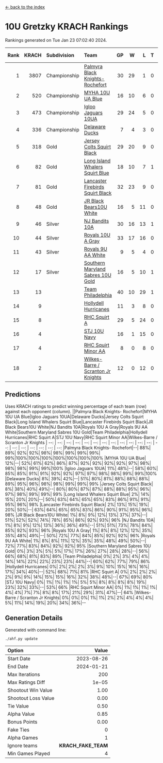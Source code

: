 [<- back to the index](readme.md)
# 10U Gretzky KRACH Rankings
Rankings generated on Tue Jan 23 07:02:40 2024.

Rank|KRACH|Subdivision|Team|GP|W|L|T|OTW|OTL|SoS|Exp Wins|Win Diff
---:|---:|:---|:---|---:|---:|---:|---:|---:|---:|---:|---:|---:
1|3807|Championship|[Palmyra Black Knights- Rochefort](https://gamesheetstats.com/seasons/3659/teams/140260/schedule)|30|29|1|0|0|1|156|29.8|-0.0
2|520|Championship|[MYHA 10U UA Blue](https://gamesheetstats.com/seasons/3659/teams/140258/schedule)|16|10|6|0|0|0|1031|10.8|-0.0
3|473|Championship|[Igloo Jaguars 10UA](https://gamesheetstats.com/seasons/3659/teams/140253/schedule)|29|24|5|0|0|1|240|24.9|0.0
4|336|Championship|[Delaware Ducks](https://gamesheetstats.com/seasons/3659/teams/140218/schedule)|7|4|3|0|0|0|1447|4.8|-0.0
5|318|Gold|[Jersey Colts Squirt Black](https://gamesheetstats.com/seasons/3659/teams/140254/schedule)|29|20|9|0|1|3|637|20.9|0.0
6|82|Gold|[Long Island Whalers Squirt Blue](https://gamesheetstats.com/seasons/3659/teams/140257/schedule)|18|10|7|1|0|0|473|11.4|0.0
7|81|Gold|[Lancaster Firebirds Squirt Black](https://gamesheetstats.com/seasons/3659/teams/140256/schedule)|32|23|9|0|2|1|287|23.9|0.0
8|48|Gold|[JR Black Bears10U White](https://gamesheetstats.com/seasons/3659/teams/140255/schedule)|16|5|11|0|1|1|825|5.9|0.0
9|46|Silver|[NJ Bandits 10A](https://gamesheetstats.com/seasons/3659/teams/140259/schedule)|30|16|13|1|0|1|110|17.4|0.0
10|44|Silver|[Royals 10U A Gray](https://gamesheetstats.com/seasons/3659/teams/140262/schedule)|33|17|16|0|2|2|326|17.9|0.0
11|43|Silver|[Royals 9U AA White](https://gamesheetstats.com/seasons/3659/teams/140225/schedule)|9|5|4|0|0|0|82|5.9|0.0
12|17|Silver|[Southern Maryland Sabres 10U Gold](https://gamesheetstats.com/seasons/3659/teams/140263/schedule)|16|5|10|1|2|0|80|6.4|0.0
13|13||[Team Philadelphia](https://gamesheetstats.com/seasons/3659/teams/140265/schedule)|40|10|29|1|0|2|485|11.4|0.0
14|9||[Hollydell Hurricanes](https://gamesheetstats.com/seasons/3659/teams/140220/schedule)|11|3|8|0|0|0|131|3.9|0.0
15|8||[RHC Squirt A](https://gamesheetstats.com/seasons/3659/teams/140261/schedule)|29|5|24|0|2|0|109|5.9|0.0
16|4||[STJ 10U Navy](https://gamesheetstats.com/seasons/3659/teams/140264/schedule)|16|1|15|0|0|0|752|1.9|0.0
17|4||[RHC Squirt Minor AA](https://gamesheetstats.com/seasons/3659/teams/140224/schedule)|8|0|8|0|0|0|214|0.9|0.0
18|2||[Wilkes-Barre / Scranton Jr Knights](https://gamesheetstats.com/seasons/3659/teams/140228/schedule)|12|0|12|0|0|0|1205|0.9|0.0

## Predictions
Uses KRACH ratings to predict winning percentage of each team (row) against each opponent (column).
||Palmyra Black Knights- Rochefort|MYHA 10U UA Blue|Igloo Jaguars 10UA|Delaware Ducks|Jersey Colts Squirt Black|Long Island Whalers Squirt Blue|Lancaster Firebirds Squirt Black|JR Black Bears10U White|NJ Bandits 10A|Royals 10U A Gray|Royals 9U AA White|Southern Maryland Sabres 10U Gold|Team Philadelphia|Hollydell Hurricanes|RHC Squirt A|STJ 10U Navy|RHC Squirt Minor AA|Wilkes-Barre / Scranton Jr Knights
| --: | --: | --: | --: | --: | --: | --: | --: | --: | --: | --: | --: | --: | --: | --: | --: | --: | --: | --: 
|Palmyra Black Knights- Rochefort|--| 88%| 89%| 92%| 92%| 98%| 98%| 99%| 99%| 99%| 99%|100%|100%|100%|100%|100%|100%|100%
|MYHA 10U UA Blue| 12%|--| 52%| 61%| 62%| 86%| 87%| 92%| 92%| 92%| 92%| 97%| 98%| 98%| 98%| 99%| 99%|100%
|Igloo Jaguars 10UA| 11%| 48%|--| 58%| 60%| 85%| 85%| 91%| 91%| 92%| 92%| 97%| 97%| 98%| 98%| 99%| 99%|100%
|Delaware Ducks|  8%| 39%| 42%|--| 51%| 80%| 81%| 88%| 88%| 88%| 89%| 95%| 96%| 98%| 98%| 99%| 99%| 99%
|Jersey Colts Squirt Black|  8%| 38%| 40%| 49%|--| 80%| 80%| 87%| 87%| 88%| 88%| 95%| 96%| 97%| 98%| 99%| 99%| 99%
|Long Island Whalers Squirt Blue|  2%| 14%| 15%| 20%| 20%|--| 50%| 63%| 64%| 65%| 65%| 83%| 86%| 91%| 91%| 95%| 96%| 98%
|Lancaster Firebirds Squirt Black|  2%| 13%| 15%| 19%| 20%| 50%|--| 63%| 64%| 65%| 65%| 83%| 86%| 90%| 91%| 95%| 96%| 98%
|JR Black Bears10U White|  1%|  8%|  9%| 12%| 13%| 37%| 37%|--| 51%| 52%| 52%| 74%| 78%| 85%| 86%| 92%| 93%| 96%
|NJ Bandits 10A|  1%|  8%|  9%| 12%| 13%| 36%| 36%| 49%|--| 51%| 51%| 73%| 78%| 84%| 85%| 92%| 93%| 96%
|Royals 10U A Gray|  1%|  8%|  8%| 12%| 12%| 35%| 35%| 48%| 49%|--| 50%| 72%| 77%| 84%| 85%| 92%| 92%| 96%
|Royals 9U AA White|  1%|  8%|  8%| 11%| 12%| 35%| 35%| 48%| 49%| 50%|--| 72%| 77%| 83%| 84%| 92%| 92%| 95%
|Southern Maryland Sabres 10U Gold|  0%|  3%|  3%|  5%|  5%| 17%| 17%| 26%| 27%| 28%| 28%|--| 56%| 66%| 68%| 81%| 83%| 89%
|Team Philadelphia|  0%|  2%|  3%|  4%|  4%| 14%| 14%| 22%| 22%| 23%| 23%| 44%|--| 60%| 62%| 77%| 79%| 86%
|Hollydell Hurricanes|  0%|  2%|  2%|  2%|  3%|  9%| 10%| 15%| 16%| 16%| 17%| 34%| 40%|--| 52%| 68%| 71%| 81%
|RHC Squirt A|  0%|  2%|  2%|  2%|  2%|  9%|  9%| 14%| 15%| 15%| 16%| 32%| 38%| 48%|--| 67%| 69%| 80%
|STJ 10U Navy|  0%|  1%|  1%|  1%|  1%|  5%|  5%|  8%|  8%|  8%|  8%| 19%| 23%| 32%| 33%|--| 53%| 66%
|RHC Squirt Minor AA|  0%|  1%|  1%|  1%|  1%|  4%|  4%|  7%|  7%|  8%|  8%| 17%| 21%| 29%| 31%| 47%|--| 64%
|Wilkes-Barre / Scranton Jr Knights|  0%|  0%|  0%|  1%|  1%|  2%|  2%|  4%|  4%|  4%|  5%| 11%| 14%| 19%| 20%| 34%| 36%|--

## Generation Details

Generated with command line:
```
./ahf.py update
```

| Option | Value |
| :----- | ----: |
| Start Date | 2023-08-26 |
| End Date | 2024-01-21 |
| Max Iterations | 200 |
| Max Ratings Diff | 1e-05 |
| Shootout Win Value | 1.00 |
| Shootout Loss Value | 0.00 |
| Tie Value | 0.50 |
| Alpha Value | 0.85 |
| Bonus Points | 0.00 |
| Fake Ties | 0 |
| Alpha Games | 1 |
| Ignore teams | __KRACH_FAKE_TEAM__ |
| Min Games Played | 4 |

